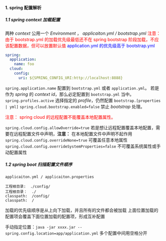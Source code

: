 #### 1. spring 配置解析

##### 1.1 spring context 加载配置

两种 *context* 公用一个 *Environment*  ， *applicaiton.yml / bootstrap.yml*
<font color="red">注意：由于 bootstrap.yml 的加载优先级最低还不在 spring bootstrap 阶段加载，不应该配置数据，但可以放置默认值</font>
<font color="blue">application.yml 的优先级高于 bootstrap.yml</font>

```yml
spring:
  application:
    name: foo
  cloud:
    config:
      uri: ${SPRING_CONFIG_URI:http://localhost:8888}
```

`spring.application.name` 配置到 `bootstrap.yml` 或者 `application.yml`。
若是作为 *spring* 的 *context id*，那么必定配置到 `bootstrap.yml` 当中。
 `spring.profiles.active` 选择指定的 *profile*，仍然配置  `bootstrap.[properties | yml]`
`spring.cloud.bootstrap.enabled=false` 禁止 *bootstrap* 处理。

<font color="red">注意： spring cloud 的远程配置不能覆盖本地配置属性。</font>

`spring.cloud.config.allowOverride=true` 若是想让远程配置覆盖本地配置，需要在远程配置文件中声明，**注意：** 在本地配置文件中声明不起作用
`spring.cloud.config.overrideNone=true` 可覆盖任意本地属性
`spring.cloud.config.overrideSystemProperties=false` 不可覆盖系统属性或手动配置属性

##### 1.2 spring boot 扫描配置文件顺序

`applicaiton.yml / applicaiton.properties`

```
工程根目录:	./config/
工程根目录：	./
classpath:	/config/
classpath:	/
```

加载的优先级顺序是从上向下加载，并且所有的文件都会被加载
上面位置加载的配置项会覆盖下面位置加载的配置项，形成互补配置

手动指定位置：`java -jar xxxx.jar --spring.config.location=app/application.yml`
多个配置中间用空格分开